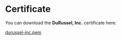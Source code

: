 # Certificate

You can download the **DuRussel, Inc.** certificate here:

[durussel-inc.pem](./durussel-inc.pem)
